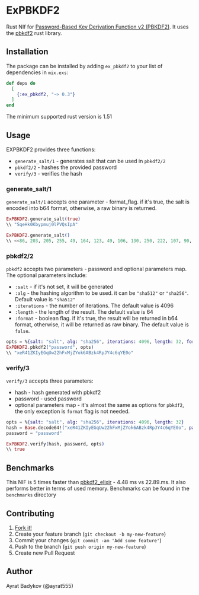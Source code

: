 # ExPBKDF2

Rust NIf for [Password-Based Key Derivation Function v2 (PBKDF2)](https://en.wikipedia.org/wiki/PBKDF2). It uses the [pbkdf2](https://github.com/RustCrypto/password-hashes/tree/master/pbkdf2) rust library.

## Installation

The package can be installed by adding `ex_pbkdf2` to your list of dependencies in `mix.exs`:

```elixir
def deps do
  [
    {:ex_pbkdf2, "~> 0.3"}
  ]
end
```

The minimum supported rust version is 1.51

## Usage

EXPBKDF2 provides three functions:

- `generate_salt/1` - generates salt that can be used in `pbkdf2/2`
- `pbkdf2/2` - hashes the provided password
- `verify/3` - verifies the hash

### generate_salt/1

`generate_salt/1` accepts one parameter - format_flag. if it's true, the salt is encoded into b64 format, otherwise, a raw binary is returned.

```elixir
ExPBKDF2.generate_salt(true)
\\ "SqeHk0Kbypmuj0lPVQsIpA"

ExPBKDF2.generate_salt()
\\ <<86, 203, 205, 255, 49, 164, 123, 49, 106, 130, 250, 222, 107, 90, 58, 9>>
```

### pbkdf2/2

`pbkdf2` accepts two parameters - password and optional parameters map. The optional parameters include:

- `:salt` - if it's not set, it will be generated
- `:alg` - the hashing algorithm to be used. it can be `"sha512"` or `"sha256"`. Default value is `"sha512"`
- `:iterations` - the number of iterations. The default value is 4096
- `:length` - the length of the result. The default value is 64
- `:format` - boolean flag. if it's true, the result will be returned in b64 format, otherwise, it will be returned as raw binary. The default value is `false`.

```elixir
opts = %{salt: "salt", alg: "sha256", iterations: 4096, length: 32, format: true}
ExPBKDF2.pbkdf2("password", opts)
\\ "xeR41ZKIyEGqUw22hFxMjZYok6ABzk4RpJY4c6qYE0o"
```

### verify/3

`verify/3` accepts three parameters:

- hash - hash generated with pbkdf2
- password - used password
- optional parameters map - it's almost the same as options for `pbkdf2`, the only exception is `format` flag is not needed.

```elixir
opts = %{salt: "salt", alg: "sha256", iterations: 4096, length: 32}
hash = Base.decode64!("xeR41ZKIyEGqUw22hFxMjZYok6ABzk4RpJY4c6qYE0o", padding: false)
password = "password"

ExPBKDF2.verify(hash, password, opts)
\\ true
```

## Benchmarks

This NIF is 5 times faster than [pbkdf2_elixir](https://github.com/riverrun/pbkdf2_elixir) - 4.48 ms vs 22.89.ms. It also performs better in terms of used memory. Benchmarks can be found in the `benchmarks` directory


## Contributing

1. [Fork it!](https://github.com/ayrat555/ex_pbkdf2)
2. Create your feature branch (`git checkout -b my-new-feature`)
3. Commit your changes (`git commit -am 'Add some feature'`)
4. Push to the branch (`git push origin my-new-feature`)
5. Create new Pull Request

## Author

Ayrat Badykov (@ayrat555)
